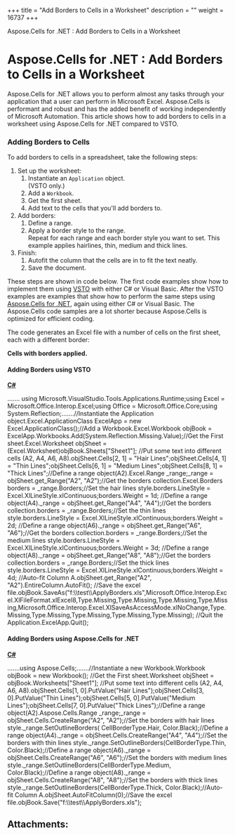 +++
title = "Add Borders to Cells in a Worksheet" 
description = "" 
weight = 16737 
+++

Aspose.Cells for .NET : Add Borders to Cells in a Worksheet  

# Aspose.Cells for .NET : Add Borders to Cells in a Worksheet


Aspose.Cells for .NET allows you to perform almost any tasks through your application that a user can perform in Microsoft Excel. Aspose.Cells is performant and robust and has the added benefit of working independently of Microsoft Automation. This article shows how to add borders to cells in a worksheet using Aspose.Cells for .NET compared to VSTO.

### Adding Borders to Cells

To add borders to cells in a spreadsheet, take the following steps:

1.  Set up the worksheet:
    1.  Instantiate an `Application` object.  
        (VSTO only.)
    2.  Add a `Workbook`.
    3.  Get the first sheet.
    4.  Add text to the cells that you'll add borders to.
2.  Add borders:
    1.  Define a range.
    2.  Apply a border style to the range.  
        Repeat for each range and each border style you want to set. This example applies hairlines, thin, medium and thick lines.
3.  Finish:
    1.  Autofit the column that the cells are in to fit the text neatly.
    2.  Save the document.

These steps are shown in code below. The first code examples show how to implement them using [VSTO](http://localhost:1313/cellsnet/developerguide/knowledgebase/migrationfrommicrosoftofficeautomationtoaspose/add+borders+to+cells+in+a+worksheet) with either C# or Visual Basic. After the VSTO examples are examples that show how to perform the same steps using [Aspose.Cells for .NET](http://localhost:1313/cellsnet/developerguide/knowledgebase/migrationfrommicrosoftofficeautomationtoaspose/add+borders+to+cells+in+a+worksheet), again using either C# or Visual Basic. The Aspose.Cells code samples are a lot shorter because Aspose.Cells is optimized for efficient coding.

The code generates an Excel file with a number of cells on the first sheet, each with a different border:  
  
**Cells with borders applied.**

#### Adding Borders using VSTO

**[C#](/pages/createpage.action?spaceKey=cellsnet&title=C&linkCreation=true&fromPageId=5017459)**

....... using Microsoft.VisualStudio.Tools.Applications.Runtime;using Excel = Microsoft.Office.Interop.Excel;using Office = Microsoft.Office.Core;using System.Reflection;.......//Instantiate the Application object.Excel.ApplicationClass ExcelApp = new Excel.ApplicationClass();//Add a Workbook.Excel.Workbook objBook = ExcelApp.Workbooks.Add(System.Reflection.Missing.Value);//Get the First sheet.Excel.Worksheet objSheet = (Excel.Worksheet)objBook.Sheets\["Sheet1"\];            //Put some text into different cells (A2, A4, A6, A8).objSheet.Cells\[2, 1\] = "Hair Lines";objSheet.Cells\[4, 1\] = "Thin Lines";objSheet.Cells\[6, 1\] = "Medium Lines";objSheet.Cells\[8, 1\] = "Thick Lines";//Define a range object(A2).Excel.Range \_range;\_range = objSheet.get\_Range("A2", "A2");//Get the borders collection.Excel.Borders borders = \_range.Borders;//Set the hair lines style.borders.LineStyle = Excel.XlLineStyle.xlContinuous;borders.Weight = 1d;            //Define a range object(A4).\_range = objSheet.get\_Range("A4", "A4");//Get the borders collection.borders = \_range.Borders;//Set the thin lines style.borders.LineStyle = Excel.XlLineStyle.xlContinuous;borders.Weight = 2d;            //Define a range object(A6).\_range = objSheet.get\_Range("A6", "A6");//Get the borders collection.borders = \_range.Borders;//Set the medium lines style.borders.LineStyle = Excel.XlLineStyle.xlContinuous;borders.Weight = 3d;           //Define a range object(A8).\_range = objSheet.get\_Range("A8", "A8");//Get the borders collection.borders = \_range.Borders;//Set the thick lines style.borders.LineStyle = Excel.XlLineStyle.xlContinuous;borders.Weight = 4d;            //Auto-fit Column A.objSheet.get\_Range("A2", "A2").EntireColumn.AutoFit();            //Save the excel file.objBook.SaveAs("f:\\\\test\\\\ApplyBorders.xls",Microsoft.Office.Interop.Excel.XlFileFormat.xlExcel8,Type.Missing,Type.Missing,Type.Missing,Type.Missing,Microsoft.Office.Interop.Excel.XlSaveAsAccessMode.xlNoChange,Type.Missing,Type.Missing,Type.Missing,Type.Missing,Type.Missing);           //Quit the Application.ExcelApp.Quit(); 

#### Adding Borders using Aspose.Cells for .NET

**[C#](/pages/createpage.action?spaceKey=cellsnet&title=C&linkCreation=true&fromPageId=5017459)**

.......using Aspose.Cells;.......//Instantiate a new Workbook.Workbook objBook = new Workbook();  //Get the First sheet.Worksheet objSheet = objBook.Worksheets\["Sheet1"\];           //Put some text into different cells (A2, A4, A6, A8).objSheet.Cells\[1, 0\].PutValue("Hair Lines");objSheet.Cells\[3, 0\].PutValue("Thin Lines");objSheet.Cells\[5, 0\].PutValue("Medium Lines");objSheet.Cells\[7, 0\].PutValue("Thick Lines");//Define a range object(A2).Aspose.Cells.Range \_range;\_range = objSheet.Cells.CreateRange("A2", "A2");//Set the borders with hair lines style.\_range.SetOutlineBorders( CellBorderType.Hair, Color.Black);//Define a range object(A4).\_range = objSheet.Cells.CreateRange("A4", "A4");//Set the borders with thin lines style.\_range.SetOutlineBorders(CellBorderType.Thin, Color.Black);//Define a range object(A6).\_range = objSheet.Cells.CreateRange("A6", "A6");//Set the borders with medium lines style.\_range.SetOutlineBorders(CellBorderType.Medium, Color.Black);//Define a range object(A8).\_range = objSheet.Cells.CreateRange("A8", "A8");//Set the borders with thick lines style.\_range.SetOutlineBorders(CellBorderType.Thick, Color.Black);//Auto-fit Column A.objSheet.AutoFitColumn(0);//Save the excel file.objBook.Save("f:\\\\test\\\\ApplyBorders.xls");         

## Attachments:


